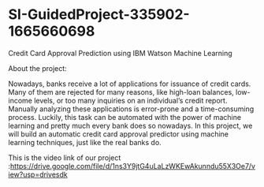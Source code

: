 # SI-GuidedProject-335902-1665660698
Credit Card Approval Prediction using IBM Watson Machine Learning


About the project:

Nowadays, banks receive a lot of applications for issuance of credit cards. Many of them are rejected for many reasons, like high-loan balances, low-income levels, or too many inquiries on an individual’s credit report. Manually analyzing these applications is error-prone and a time-consuming process. Luckily, this task can be automated with the power of machine learning and pretty much every bank does so nowadays. In this project, we will build an automatic credit card approval predictor using machine learning techniques, just like the real banks do.

This is the video link of our project :https://drive.google.com/file/d/1ns3Y9jtG4uLaLzWKEwAkunndu55X3Oe7/view?usp=drivesdk
